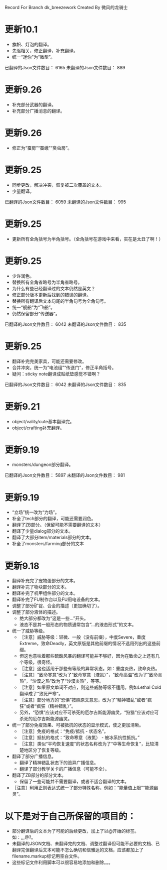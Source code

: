 Record For Branch dk_breezework
Created By 微风的龙骑士

# 更新10.1

* 旗帜、灯泡的翻译。
* 先驱相关，修正翻译，补充翻译。
* 统一“迷你”为“微型”。

已翻译的Json文件数目： 6165
未翻译的Json文件数目： 889

# 更新9.26

* 补充部分武器的翻译。
* 补充部分广播消息的翻译。

# 更新9.26

* 修正为“蚕房”“蚕蛾”“臭虫房”。

# 更新9.25

* 同步更改，解决冲突，恢复被二次覆盖的文本。
* 少量翻译。

已翻译的Json文件数目： 6059
未翻译的Json文件数目： 995

# 更新9.25

* 更新所有全角括号为半角括号。（全角括号在游戏中来看，实在是太丑了啊！）

# 更新9.25

* 少许润色。
* 替换所有全角省略号为半角省略号。
* 为什么有些已经翻译过的文本仍然是英文？
* 修正部分版本更新后找到的错误的翻译。
* 替换所有翻译后文本句尾的半角句号为全角句号。
* 统一“舰船”为“飞船”。
* 仍然保留部分“传送器”。

已翻译的Json文件数目： 6042
未翻译的Json文件数目： 835

# 更新9.25

* 翻译补完完美家具，可能还需要修改。
* 合并冲突，统一为“电池组”“传送门”，修正半角括号。
* 疑问：sticky note翻译成贴纸垫感觉不错啊？

已翻译的Json文件数目： 6042
未翻译的Json文件数目： 835

# 更新9.21

* object/vality/cute基本翻译完。
* object/crafting补充翻译。

# 更新9.19

* monsters/dungeon部分翻译。

已翻译的Json文件数目： 5897
未翻译的Json文件数目： 981

# 更新9.19

* “立场”统一改为“力场”。
* 补全了tech部分的翻译，可能还需要润色。
* 翻译了ZB部分。（保留可能不需要翻译的文本）
* 翻译了少量dialog部分的文本。
* 翻译了大部分item/materials部分的文本。
* 补全了monsters/farming部分的文本

# 更新9.18

* 翻译补充完了宠物蛋部分的文本。
* 翻译补完了物块部分的文本。
* 翻译补完了机甲组件部分的文本。
* 翻译补完了FU制作台以及FU用电设备的文本。
* 调整了部分矿锭、合金的描述（更加确切了）。
* 调整了部分液体的描述。
	* 绝大部分都改为“这是一些...”开头。
	* 液态不是其一般形态的物质通常包含“...的液态形式”的文本。
* 统一了威胁等级。
	* ［注意］威胁等级：轻微、一般（没有前缀），中度Severe，重度Extreme，致命Deadly，英文原版是其他前缀的情况不选用列出的这些前缀。
	* 但这也意味着那些硫酸风暴的翻译可能并不够好，因为在致命之上还有几个等级，很奇怪。
	* ［注意］这也适用于那些有等级的异常状态。如：重度炎热，致命炎热。
	* ［注意］“致命寒意”改为了“致命寒意（液氮）”，“致命高温”改为了“致命炎热”，“沙漠之热”改为了“沙漠炎热”，等等。
	* ［注意］如果原文单词不对应，则这些威胁等级不适用。例如Lethal Cold翻译成了“致死严寒”。
	* ［注意］部分地方的“恐惧”按照原文意思，改为了“精神错乱”或者“疯狂”或者“疯狂（精神错乱）”。
	* 另外，“恐惧”应该对应不可杀死的厄尔吉斯能源幽灵，“狩猎”应该对应可杀死的厄尔吉斯能源幽灵。
* 统一了部分免疫效果、可被抵抗的状态的显示模式，使之更加清晰。
	* ［注意］免疫的格式：“免疫/抵抗 - 状态名”。
	* ［注意］抵抗的格式：“致命寒意（液氮） - 被冰系抗性抵抗。”
	* ［注意］类似“平均恢复速度”的状态名称改为了“中等生命恢复”，比较清楚地区分了恢复等级。
* 翻译了部分广播信息。
	* 翻译了精神错乱状态下的诡异广播信息。
	* 翻译了部分教学关卡的广播信息（可能不全）。
* 翻译了ZB部分的部分文本。
	* 保留了一些可能并不需要翻译，或者不适合翻译的文本。
* ［注意］利用正则表达式统一了部分特殊名称，例如：“能量值上限”“能源幽灵”。

# 以下是对于自己所保留的项目的：

* 部分翻译后的文本为了可能的后续更改，加上了以@开始的标签。如：,,,@?。
* 未翻译的JSON文档、未翻译完的文档、调整过翻译但可能不必要的文档、已翻译完但翻译后文本可能不怎么确切和信雅达的文档，应该都加上了filename.markup标记用空白文件。
* 这些标记文件利用脚本可以很容易地添加和删除。。。







